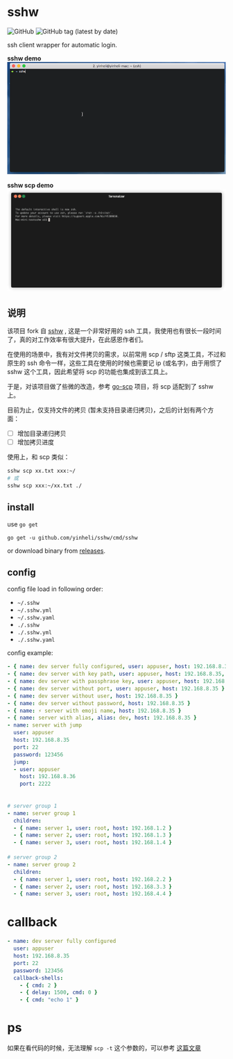 # sshw

![GitHub](https://img.shields.io/github/license/yinheli/sshw) ![GitHub tag (latest by date)](https://img.shields.io/github/v/tag/yinheli/sshw)

ssh client wrapper for automatic login.

**sshw demo**
![usage](./assets/sshw-demo.gif)

**sshw scp demo**
![usage sshw scp](./assets/sshw-scp-demo.gif)

## 说明

该项目 fork 自 [sshw](github.com/yinheli/sshw) , 这是一个非常好用的 ssh 工具，我使用也有很长一段时间了，真的对工作效率有很大提升，在此感恩作者们。 

在使用的场景中，我有对文件拷贝的需求，以前常用 scp / sftp 这类工具，不过和原生的 ssh 命令一样，这些工具在使用的时候也需要记 ip (或名字)，由于用惯了 sshw 这个工具，因此希望将 scp 的功能也集成到该工具上。

于是，对该项目做了些微的改造，参考 [go-scp](https://github.com/bramvdbogaerde/go-scp) 项目，将 scp 适配到了 sshw 上。

目前为止，仅支持文件的拷贝 (暂未支持目录递归拷贝)，之后的计划有两个方面：

- [ ] 增加目录递归拷贝
- [ ] 增加拷贝进度

使用上，和 scp 类似：

```bash
sshw scp xx.txt xxx:~/
# 或
sshw scp xxx:~/xx.txt ./
```

## install

use `go get`

```
go get -u github.com/yinheli/sshw/cmd/sshw
```

or download binary from [releases](//github.com/yinheli/sshw/releases).

## config

config file load in following order:

- `~/.sshw`
- `~/.sshw.yml`
- `~/.sshw.yaml`
- `./.sshw`
- `./.sshw.yml`
- `./.sshw.yaml`

config example:

<!-- prettier-ignore -->
```yaml
- { name: dev server fully configured, user: appuser, host: 192.168.8.35, port: 22, password: 123456 }
- { name: dev server with key path, user: appuser, host: 192.168.8.35, port: 22, keypath: /root/.ssh/id_rsa }
- { name: dev server with passphrase key, user: appuser, host: 192.168.8.35, port: 22, keypath: /root/.ssh/id_rsa, passphrase: abcdefghijklmn}
- { name: dev server without port, user: appuser, host: 192.168.8.35 }
- { name: dev server without user, host: 192.168.8.35 }
- { name: dev server without password, host: 192.168.8.35 }
- { name: ⚡️ server with emoji name, host: 192.168.8.35 }
- { name: server with alias, alias: dev, host: 192.168.8.35 }
- name: server with jump
  user: appuser
  host: 192.168.8.35
  port: 22
  password: 123456
  jump:
  - user: appuser
    host: 192.168.8.36
    port: 2222


# server group 1
- name: server group 1
  children:
  - { name: server 1, user: root, host: 192.168.1.2 }
  - { name: server 2, user: root, host: 192.168.1.3 }
  - { name: server 3, user: root, host: 192.168.1.4 }

# server group 2
- name: server group 2
  children:
  - { name: server 1, user: root, host: 192.168.2.2 }
  - { name: server 2, user: root, host: 192.168.3.3 }
  - { name: server 3, user: root, host: 192.168.4.4 }
```

# callback

<!-- prettier-ignore -->
```yaml
- name: dev server fully configured
  user: appuser
  host: 192.168.8.35
  port: 22
  password: 123456
  callback-shells:
    - { cmd: 2 }
    - { delay: 1500, cmd: 0 }
    - { cmd: "echo 1" }
```

# ps

如果在看代码的时候，无法理解 `scp -t` 这个参数的，可以参考 [这篇文章](https://stackoverflow.com/questions/50637523/where-do-i-find-the-spec-for-scp-t)
